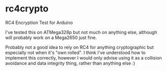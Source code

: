 # rc4crypto
RC4 Encryption Test for Arduino

I've tested this on ATMega328p but not much on anything else, although will probably work on a Mega2650 just fine.

Probably not a good idea to rely on RC4 for anything cryptographic but especially not when it's "own rolled". I think I've understood how to implement this correctly, however I would only advise using it as a collision avoidance and data integrity thing, rather than anything else :)
